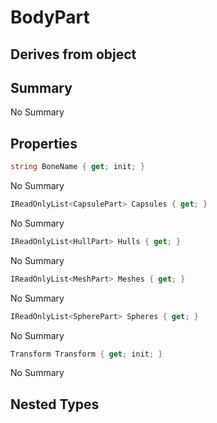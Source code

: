 # BodyPart

## Derives from object

## Summary

No Summary
## Properties

```c#
string BoneName { get; init; } 
```
No Summary
```c#
IReadOnlyList<CapsulePart> Capsules { get; } 
```
No Summary
```c#
IReadOnlyList<HullPart> Hulls { get; } 
```
No Summary
```c#
IReadOnlyList<MeshPart> Meshes { get; } 
```
No Summary
```c#
IReadOnlyList<SpherePart> Spheres { get; } 
```
No Summary
```c#
Transform Transform { get; init; } 
```
No Summary
## Nested Types

